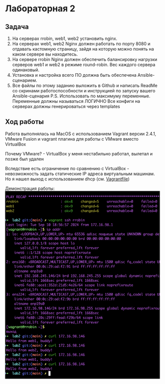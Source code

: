 # Лабораторная 2
## Задача
1. На серверах rrobin, web1, web2 установить nginx.
2. На серверах web1, web2 Nginx должен работать по порту 8080 и отдавать кастомную страницу, зайдя на которую можно понять на каком сервере вы находитесь.
3. На сервере rrobin Nginx должен обеспечить балансировку нагрузки серверов web1 и web2 в режиме round-robin. Вес каждого сервера одинаковый.
4. Установка и настройка всего ПО должна быть обеспечена Ansible-сценарием.
5. Все файлы по этому заданию выложить в Github и написать ReadMe со скринами работоспособности и инструкцией по запуску вашего Ansible-сценария
P.S. Использовать по максимуму переменные. Переменные должны называться ЛОГИЧНО Все конфиги на серверах должны генерироваться через templates


## Ход работы
Работа выполнялась на MacOS с использованием Vagrant версии 2.4.1, VMware Fusion и vagrant плагина для работы с VMware вместо VirtualBox

Почему VMware? - VirtualBox у меня нестабильно работал, вылетал и позже был удален

Вследствие есть ограничение по сравнению с VirtualBox - невозможность задать статические IP адреса виртуальным машинам. Но я нашел выход с использованием dhcp (см. [Vagrantfile](Vagrantfile))

Демонстрация работы:
![alt text](image-1.png)